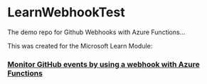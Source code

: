 # LearnWebhookTest
The demo repo for Github Webhooks with Azure Functions... 

This was created for the Microsoft Learn Module: 

### [Monitor GitHub events by using a webhook with Azure Functions](https://docs.microsoft.com/en-gb/learn/modules/monitor-github-events-with-a-function-triggered-by-a-webhook/5-exercise-setup-webhook-for-github-repo)



